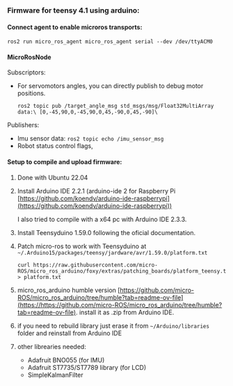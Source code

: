 ### Firmware for teensy 4.1 using arduino:

#### Connect agent to enable microros transports:

```
ros2 run micro_ros_agent micro_ros_agent serial --dev /dev/ttyACM0
```

#### MicroRosNode

Subscriptors:

* For servomotors angles, you can directly publish to debug motor positions.
  ```
  ros2 topic pub /target_angle_msg std_msgs/msg/Float32MultiArray data:\ [0,-45,90,0,-45,90,0,45,-90,0,45,-90]\
  ```

Publishers:

* Imu sensor data: `ros2 topic echo /imu_sensor_msg`
* Robot status control flags,

#### Setup to compile and upload firmware:

1. Done with Ubuntu 22.04
2. Install Arduino IDE 2.2.1 (arduino-ide 2 for Raspberry Pi [https://github.com/koendv/arduino-ide-raspberrypi](https://github.com/koendv/arduino-ide-raspberrypi))

   I also tried to compile with a x64 pc with Arduino IDE 2.3.3.
3. Install Teensyduino 1.59.0 following the oficial documentation.
4. Patch micro-ros to work with Teensyduino at `~/.Arduino15/packages/teensy/jardware/avr/1.59.0/platform.txt`

   ```
   curl https://raw.githubusercontent.com/micro-ROS/micro_ros_arduino/foxy/extras/patching_boards/platform_teensy.txt > platform.txt
   ```
5. micro_ros_arduino humble version [https://github.com/micro-ROS/micro_ros_arduino/tree/humble?tab=readme-ov-file](https://https://github.com/micro-ROS/micro_ros_arduino/tree/humble?tab=readme-ov-file). install it as .zip from Arduino IDE.
6. if you need to rebuild library just erase it from `~/Arduino/libraries` folder and reinstall from Arduino IDE
7. other librearies needed:

   * Adafruit BNO055 (for IMU)
   * Adafruit ST7735/ST7789 library (for LCD)
   * SimpleKalmanFilter
